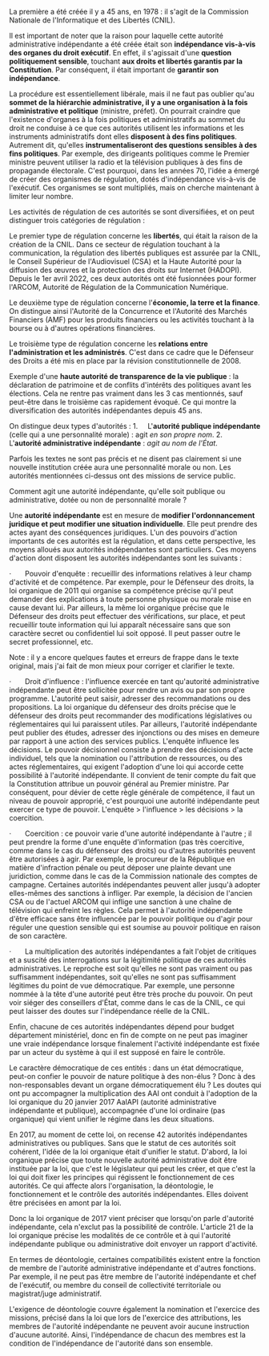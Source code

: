 La première a été créée il y a 45 ans, en 1978 : il s'agit de la Commission Nationale de l'Informatique et des Libertés (CNIL).

Il est important de noter que la raison pour laquelle cette autorité administrative indépendante a été créée était son **indépendance vis-à-vis des organes du droit exécutif**. En effet, il s'agissait d'une **question politiquement sensible**, touchant **aux droits et libertés garantis par la Constitution**. Par conséquent, il était important de **garantir son indépendance**.

La procédure est essentiellement libérale, mais il ne faut pas oublier qu'au **sommet de la hiérarchie administrative, il y a une organisation à la fois administrative et politique** (ministre, préfet). On pourrait craindre que l'existence d'organes à la fois politiques et administratifs au sommet du droit ne conduise à ce que ces autorités utilisent les informations et les instruments administratifs dont elles **disposent à des fins politiques**. Autrement dit, qu'elles **instrumentaliseront des questions sensibles à des fins politiques**. 
Par exemple, des dirigeants politiques comme le Premier ministre peuvent utiliser la radio et la télévision publiques à des fins de propagande électorale. C'est pourquoi, dans les années 70, l'idée a émergé de créer des organismes de régulation, dotés d'indépendance vis-à-vis de l'exécutif. Ces organismes se sont multipliés, mais on cherche maintenant à limiter leur nombre.

Les activités de régulation de ces autorités se sont diversifiées, et on peut distinguer trois catégories de régulation :

Le premier type de régulation concerne les **libertés**, qui était la raison de la création de la CNIL. Dans ce secteur de régulation touchant à la communication, la régulation des libertés publiques est assurée par la CNIL, le Conseil Supérieur de l'Audiovisuel (CSA) et la Haute Autorité pour la diffusion des œuvres et la protection des droits sur Internet (HADOPI). Depuis le 1er avril 2022, ces deux autorités ont été fusionnées pour former l'ARCOM, Autorité de Régulation de la Communication Numérique.

Le deuxième type de régulation concerne l'**économie, la terre et la finance**. On distingue ainsi l'Autorité de la Concurrence et l'Autorité des Marchés Financiers (AMF) pour les produits financiers ou les activités touchant à la bourse ou à d'autres opérations financières.

Le troisième type de régulation concerne les **relations entre l'administration et les administrés**. C'est dans ce cadre que le Défenseur des Droits a été mis en place par la révision constitutionnelle de 2008.

Exemple d'une **haute autorité de transparence de la vie publique** : la déclaration de patrimoine et de conflits d'intérêts des politiques avant les élections. Cela ne rentre pas vraiment dans les 3 cas mentionnés, sauf peut-être dans le troisième cas rapidement évoqué. Ce qui montre la diversification des autorités indépendantes depuis 45 ans.

On distingue deux types d'autorités :
1.     L'**autorité publique indépendante** (celle qui a une personnalité morale) : agit *en son propre nom*.
2.     L'**autorité administrative indépendante** : *agit au nom de l'État*.

Parfois les textes ne sont pas précis et ne disent pas clairement si une nouvelle institution créée aura une personnalité morale ou non. Les autorités mentionnées ci-dessus ont des missions de service public.

Comment agit une autorité indépendante, qu'elle soit publique ou administrative, dotée ou non de personnalité morale ?

Une **autorité indépendante** est en mesure de **modifier l'ordonnancement juridique et peut modifier une situation individuelle**. Elle peut prendre des actes ayant des conséquences juridiques. L'un des pouvoirs d'action importants de ces autorités est la régulation, et dans cette perspective, les moyens alloués aux autorités indépendantes sont particuliers. Ces moyens d'action dont disposent les autorités indépendantes sont les suivants :

·       Pouvoir d'enquête : recueillir des informations relatives à leur champ d'activité et de compétence. Par exemple, pour le Défenseur des droits, la loi organique de 2011 qui organise sa compétence précise qu'il peut demander des explications à toute personne physique ou morale mise en cause devant lui. Par ailleurs, la même loi organique précise que le Défenseur des droits peut effectuer des vérifications, sur place, et peut recueillir toute information qui lui apparaît nécessaire sans que son caractère secret ou confidentiel lui soit opposé. Il peut passer outre le secret professionnel, etc.

Note : il y a encore quelques fautes et erreurs de frappe dans le texte original, mais j'ai fait de mon mieux pour corriger et clarifier le texte.

·       Droit d'influence : l'influence exercée en tant qu'autorité administrative indépendante peut être sollicitée pour rendre un avis ou par son propre programme. L'autorité peut saisir, adresser des recommandations ou des propositions. La loi organique du défenseur des droits précise que le défenseur des droits peut recommander des modifications législatives ou réglementaires qui lui paraissent utiles. Par ailleurs, l'autorité indépendante peut publier des études, adresser des injonctions ou des mises en demeure par rapport à une action des services publics. L'enquête influence les décisions. Le pouvoir décisionnel consiste à prendre des décisions d'acte individuel, tels que la nomination ou l'attribution de ressources, ou des actes réglementaires, qui exigent l'adoption d'une loi qui accorde cette possibilité à l'autorité indépendante. Il convient de tenir compte du fait que la Constitution attribue un pouvoir général au Premier ministre. Par conséquent, pour dévier de cette règle générale de compétence, il faut un niveau de pouvoir approprié, c'est pourquoi une autorité indépendante peut exercer ce type de pouvoir. L'enquête > l'influence > les décisions > la coercition.

·       Coercition : ce pouvoir varie d'une autorité indépendante à l'autre ; il peut prendre la forme d'une enquête d'information (pas très coercitive, comme dans le cas du défenseur des droits) ou d'autres autorités peuvent être autorisées à agir. Par exemple, le procureur de la République en matière d'infraction pénale ou peut déposer une plainte devant une juridiction, comme dans le cas de la Commission nationale des comptes de campagne. Certaines autorités indépendantes peuvent aller jusqu'à adopter elles-mêmes des sanctions à infliger. Par exemple, la décision de l'ancien CSA ou de l'actuel ARCOM qui inflige une sanction à une chaîne de télévision qui enfreint les règles. Cela permet à l'autorité indépendante d'être efficace sans être influencée par le pouvoir politique ou d'agir pour réguler une question sensible qui est soumise au pouvoir politique en raison de son caractère.

·       La multiplication des autorités indépendantes a fait l'objet de critiques et a suscité des interrogations sur la légitimité politique de ces autorités administratives. Le reproche est soit qu'elles ne sont pas vraiment ou pas suffisamment indépendantes, soit qu'elles ne sont pas suffisamment légitimes du point de vue démocratique. Par exemple, une personne nommée à la tête d'une autorité peut être très proche du pouvoir. On peut voir siéger des conseillers d'État, comme dans le cas de la CNIL, ce qui peut laisser des doutes sur l'indépendance réelle de la CNIL.

Enfin, chacune de ces autorités indépendantes dépend pour budget département ministériel, donc en fin de compte on ne peut pas imaginer une vraie indépendance lorsque finalement l'activité indépendante est fixée par un acteur du système à qui il est supposé en faire le contrôle.

Le caractère démocratique de ces entités : dans un état démocratique, peut-on confier le pouvoir de nature politique à des non-élus ? Donc à des non-responsables devant un organe démocratiquement élu ? Les doutes qui ont pu accompagner la multiplication des AAI ont conduit à l'adoption de la loi organique du 20 janvier 2017 AaIAPI (autorité administrative indépendante et publique), accompagnée d'une loi ordinaire (pas organique) qui vient unifier le régime dans les deux situations.

En 2017, au moment de cette loi, on recense 42 autorités indépendantes administratives ou publiques. Sans que le statut de ces autorités soit cohérent, l'idée de la loi organique était d'unifier le statut. D'abord, la loi organique précise que toute nouvelle autorité administrative doit être instituée par la loi, que c'est le législateur qui peut les créer, et que c'est la loi qui doit fixer les principes qui régissent le fonctionnement de ces autorités. Ce qui affecte alors l'organisation, la déontologie, le fonctionnement et le contrôle des autorités indépendantes. Elles doivent être précisées en amont par la loi.

Donc la loi organique de 2017 vient préciser que lorsqu'on parle d'autorité indépendante, cela n'exclut pas la possibilité de contrôle. L'article 21 de la loi organique précise les modalités de ce contrôle et à qui l'autorité indépendante publique ou administrative doit envoyer un rapport d'activité.

En termes de déontologie, certaines compatibilités existent entre la fonction de membre de l'autorité administrative indépendante et d'autres fonctions. Par exemple, il ne peut pas être membre de l'autorité indépendante et chef de l'exécutif, ou membre du conseil de collectivité territoriale ou magistrat/juge administratif.

L'exigence de déontologie couvre également la nomination et l'exercice des missions, précisé dans la loi que lors de l'exercice des attributions, les membres de l'autorité indépendante ne peuvent avoir aucune instruction d'aucune autorité. Ainsi, l'indépendance de chacun des membres est la condition de l'indépendance de l'autorité dans son ensemble.